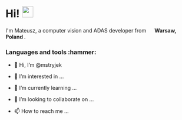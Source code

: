 <h1>Hi! <img src="https://emojis.slackmojis.com/emojis/images/1531849430/4246/blob-sunglasses.gif?1531849430" width="30"/></h1>

I'm Mateusz, a computer vision and ADAS developer from <img src="https://image.flaticon.com/icons/png/512/330/330474.png" width="15"/> <b>Warsaw, Poland </b>.

<h3> Languages and tools :hammer: </h3>

- 👋 Hi, I’m @mstryjek
- 👀 I’m interested in ...
- 🌱 I’m currently learning ...
- 💞️ I’m looking to collaborate on ...





- 📫 How to reach me ...
